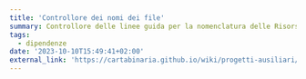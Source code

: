 ```yaml
---
title: 'Controllore dei nomi dei file'
summary: Controllore delle linee guida per la nomenclatura delle Risorse di CartaBinaria
tags:
  - dipendenze
date: '2023-10-10T15:49:41+02:00'
external_link: 'https://cartabinaria.github.io/wiki/progetti-ausiliari/filenameslinter/'
---
```

